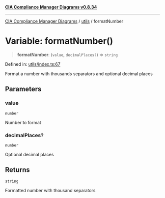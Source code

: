 [**CIA Compliance Manager Diagrams v0.8.34**](../../README.md)

***

[CIA Compliance Manager Diagrams](../../modules.md) / [utils](../README.md) / formatNumber

# Variable: formatNumber()

> **formatNumber**: (`value`, `decimalPlaces?`) => `string`

Defined in: [utils/index.ts:67](https://github.com/Hack23/cia-compliance-manager/blob/a33140701dae02a85d2f0d957645dda4d2c4da41/src/utils/index.ts#L67)

Format a number with thousands separators and optional decimal places

## Parameters

### value

`number`

Number to format

### decimalPlaces?

`number`

Optional decimal places

## Returns

`string`

Formatted number with thousand separators
